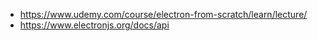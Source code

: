 - https://www.udemy.com/course/electron-from-scratch/learn/lecture/
- https://www.electronjs.org/docs/api